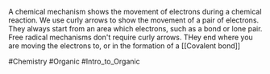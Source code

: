 A chemical mechanism shows the movement of electrons during a chemical reaction. We use curly arrows to show the movement of a pair of electrons. They always start from an area which electrons, such as a bond or lone pair. Free radical mechanisms don't require curly arrows. THey end where you are moving the electrons to, or in the formation of a [[Covalent bond]]

#Chemistry #Organic #Intro_to_Organic 